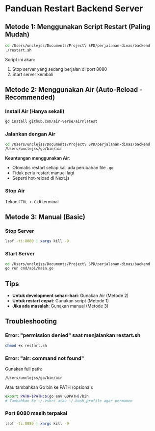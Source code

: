 # Panduan Restart Backend Server

## Metode 1: Menggunakan Script Restart (Paling Mudah)

```bash
cd /Users/unclejss/Documents/Project\ SPD/perjalanan-dinas/backend
./restart.sh
```

Script ini akan:
1. Stop server yang sedang berjalan di port 8080
2. Start server kembali

## Metode 2: Menggunakan Air (Auto-Reload - Recommended)

### Install Air (Hanya sekali)
```bash
go install github.com/air-verse/air@latest
```

### Jalankan dengan Air
```bash
cd /Users/unclejss/Documents/Project\ SPD/perjalanan-dinas/backend
/Users/unclejss/go/bin/air
```

**Keuntungan menggunakan Air:**
- Otomatis restart setiap kali ada perubahan file `.go`
- Tidak perlu restart manual lagi
- Seperti hot-reload di Next.js

### Stop Air
Tekan `CTRL + C` di terminal

## Metode 3: Manual (Basic)

### Stop Server
```bash
lsof -ti:8080 | xargs kill -9
```

### Start Server
```bash
cd /Users/unclejss/Documents/Project\ SPD/perjalanan-dinas/backend
go run cmd/api/main.go
```

## Tips

- **Untuk development sehari-hari**: Gunakan Air (Metode 2)
- **Untuk restart cepat**: Gunakan script (Metode 1)
- **Jika ada masalah**: Gunakan manual (Metode 3)

## Troubleshooting

### Error: "permission denied" saat menjalankan restart.sh
```bash
chmod +x restart.sh
```

### Error: "air: command not found"
Gunakan full path:
```bash
/Users/unclejss/go/bin/air
```

Atau tambahkan Go bin ke PATH (opsional):
```bash
export PATH=$PATH:$(go env GOPATH)/bin
# Tambahkan ke ~/.zshrc atau ~/.bash_profile agar permanen
```

### Port 8080 masih terpakai
```bash
lsof -ti:8080 | xargs kill -9
```
